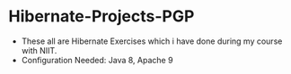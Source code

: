 # Hibernate-Projects-PGP

- These all are Hibernate Exercises which i have done during my course with NIIT.
- Configuration Needed: Java 8, Apache 9
